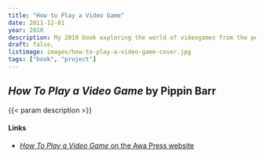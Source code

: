 ```yaml
---
title: "How to Play a Video Game"
date: 2011-12-01
year: 2010
description: My 2010 book exploring the world of videogames from the perspective of a creative player and asking what makes them so interesting outside the most obvious factors such as engagement, immersion, and so on. Each chapter is a deep dive into a specific idea such as genre, control systems, avatars, and more.
draft: false,
listimage: images/how-to-play-a-video-game-cover.jpg
tags: ["book", "project"]
---
```


## *How To Play a Video Game* by Pippin Barr

{{< param description >}}

#### Links
* [*How To Play a Video Game* on the Awa Press website](https://awapress.com/book/how-to-play-a-video-game/)
